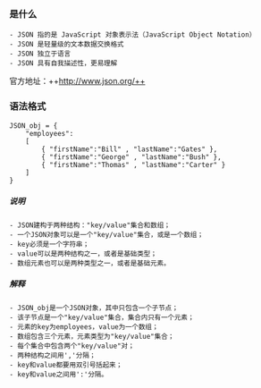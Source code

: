 
### 是什么

    - JSON 指的是 JavaScript 对象表示法（JavaScript Object Notation）
    - JSON 是轻量级的文本数据交换格式
    - JSON 独立于语言
    - JSON 具有自我描述性，更易理解
    
官方地址：++http://www.json.org/++

### 语法格式

```
JSON_obj = {
    "employees": 
    [
        { "firstName":"Bill" , "lastName":"Gates" },
        { "firstName":"George" , "lastName":"Bush" },
        { "firstName":"Thomas" , "lastName":"Carter" }
    ]
}
```

##### 说明

    - JSON建构于两种结构："key/value"集合和数组；
    - 一个JSON对象可以是一个"key/value"集合，或是一个数组；
    - key必须是一个字符串；
    - value可以是两种结构之一，或者是基础类型；
    - 数组元素也可以是两种类型之一，或者是基础元素。

##### 解释
    
    - JSON_obj是一个JSON对象，其中只包含一个子节点；
    - 该子节点是一个"key/value"集合，集合内只有一个元素；
    - 元素的key为employees，value为一个数组；
    - 数组包含三个元素，元素类型为"key/value"集合；
    - 每个集合中包含两个"key/value"对；
    - 两种结构之间用','分隔；
    - key和value都要用双引号括起来；
    - key和value之间用':'分隔。